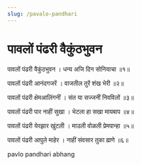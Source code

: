 ```yaml
---
slug: /pavalo-pandhari
---
```


# पावलों पंढरी वैकुंठभुवन

पावलों पंढरी वैकुंठभुवन ।
धन्य अजि दिन सोनियाचा ॥१॥

पावलों पंढरी आनंदगजरें ।
वाजतील तुरें शंख भेरी ॥२॥

पावलों पंढरी क्षेमआलिंगनीं ।
संत या सज्जनीं निवविलों ॥३॥

पावलों पंढरी पार नाहीं सुखा ।
भेटला हा सखा मायबाप ॥४॥

पावलों पंढरी येरझार खुंटली ।
माउली वोळली प्रेमपान्हा ॥५॥

पावलों पंढरी आपुले माहेर ।
नाहीं संवसार तुका ह्मणे ॥६॥  


<span class='index-text'> pavlo pandhari abhang</span>